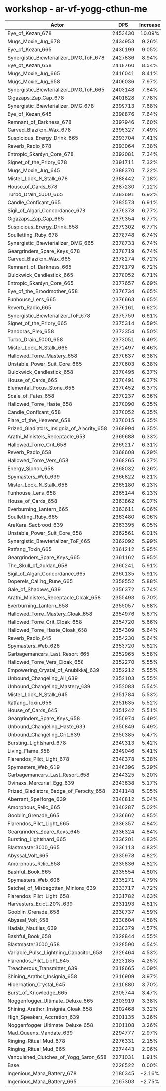 # workshop - ar-vf-yogg-cthun-me
| Actor | DPS | Increase |
|---|:---:|:---:|
|Eye_of_Kezan_678|2453430|10.09%|
|Mugs_Moxie_Jug_678|2434953|9.26%|
|Eye_of_Kezan_665|2430199|9.05%|
|Synergistic_Brewterializer_DMG_ToF_678|2427836|8.94%|
|Eye_of_Kezan_658|2418760|8.54%|
|Mugs_Moxie_Jug_665|2416041|8.41%|
|Mugs_Moxie_Jug_658|2406036|7.97%|
|Synergistic_Brewterializer_DMG_ToF_665|2403148|7.84%|
|Gigazaps_Zap_Cap_678|2401828|7.78%|
|Synergistic_Brewterializer_DMG_678|2399713|7.68%|
|Eye_of_Kezan_645|2398876|7.64%|
|Remnant_of_Darkness_678|2397946|7.60%|
|Carved_Blazikon_Wax_678|2395327|7.49%|
|Suspicious_Energy_Drink_665|2393704|7.41%|
|Reverb_Radio_678|2393064|7.38%|
|Entropic_Skardyn_Core_678|2392081|7.34%|
|Signet_of_the_Priory_678|2391711|7.32%|
|Mugs_Moxie_Jug_645|2389370|7.22%|
|Mister_Lock_N_Stalk_678|2388442|7.18%|
|House_of_Cards_678|2387230|7.12%|
|Turbo_Drain_5000_665|2382691|6.92%|
|Candle_Confidant_665|2382573|6.91%|
|Sigil_of_Algari_Concordance_678|2379378|6.77%|
|Gigazaps_Zap_Cap_665|2379354|6.77%|
|Suspicious_Energy_Drink_658|2379302|6.77%|
|Soulletting_Ruby_678|2378748|6.74%|
|Synergistic_Brewterializer_DMG_665|2378733|6.74%|
|Geargrinders_Spare_Keys_678|2378719|6.74%|
|Carved_Blazikon_Wax_665|2378274|6.72%|
|Remnant_of_Darkness_665|2378179|6.72%|
|Quickwick_Candlestick_665|2378052|6.71%|
|Entropic_Skardyn_Core_665|2377657|6.69%|
|Eye_of_the_Broodmother_658|2376734|6.65%|
|Funhouse_Lens_665|2376663|6.65%|
|Reverb_Radio_665|2376161|6.62%|
|Synergistic_Brewterializer_ToF_678|2375759|6.61%|
|Signet_of_the_Priory_665|2375314|6.59%|
|Pandoras_Plea_658|2373354|6.50%|
|Turbo_Drain_5000_658|2373051|6.49%|
|Mister_Lock_N_Stalk_665|2372497|6.46%|
|Hallowed_Tome_Mastery_658|2370637|6.38%|
|Unstable_Power_Suit_Core_665|2370603|6.38%|
|Quickwick_Candlestick_658|2370495|6.37%|
|House_of_Cards_665|2370491|6.37%|
|Elemental_Focus_Stone_658|2370452|6.37%|
|Scale_of_Fates_658|2370237|6.36%|
|Hallowed_Tome_Haste_658|2370090|6.35%|
|Candle_Confidant_658|2370052|6.35%|
|Flare_of_the_Heavens_658|2370015|6.35%|
|Prized_Gladiators_Insignia_of_Alacrity_658|2369994|6.35%|
|Arathi_Ministers_Receptacle_658|2369688|6.33%|
|Hallowed_Tome_Crit_658|2369217|6.31%|
|Reverb_Radio_658|2368608|6.29%|
|Hallowed_Tome_Vers_658|2368265|6.27%|
|Energy_Siphon_658|2368032|6.26%|
|Spymasters_Web_639|2366822|6.21%|
|Mister_Lock_N_Stalk_658|2365180|6.13%|
|Funhouse_Lens_658|2365144|6.13%|
|House_of_Cards_658|2363862|6.07%|
|Everburning_Lantern_665|2363611|6.06%|
|Soulletting_Ruby_665|2363480|6.06%|
|AraKara_Sacbrood_639|2363395|6.05%|
|Unstable_Power_Suit_Core_658|2362561|6.01%|
|Synergistic_Brewterializer_ToF_665|2362092|5.99%|
|Ratfang_Toxin_665|2361212|5.95%|
|Geargrinders_Spare_Keys_665|2361162|5.95%|
|The_Skull_of_Guldan_658|2360241|5.91%|
|Sigil_of_Algari_Concordance_665|2360135|5.91%|
|Doperels_Calling_Rune_665|2359552|5.88%|
|Gale_of_Shadows_639|2356372|5.74%|
|Arathi_Ministers_Receptacle_Cloak_658|2355493|5.70%|
|Everburning_Lantern_658|2355057|5.68%|
|Hallowed_Tome_Mastery_Cloak_658|2354976|5.67%|
|Hallowed_Tome_Crit_Cloak_658|2354720|5.66%|
|Hallowed_Tome_Haste_Cloak_658|2354309|5.64%|
|Reverb_Radio_645|2354230|5.64%|
|Spymasters_Web_626|2353720|5.62%|
|Garbagemancers_Last_Resort_665|2352965|5.58%|
|Hallowed_Tome_Vers_Cloak_658|2352270|5.55%|
|Empowering_Crystal_of_Anubikkaj_639|2352212|5.55%|
|Unbound_Changeling_All_639|2352103|5.55%|
|Unbound_Changeling_Mastery_639|2352083|5.54%|
|Mister_Lock_N_Stalk_645|2351784|5.53%|
|Ratfang_Toxin_658|2351635|5.52%|
|House_of_Cards_645|2351242|5.51%|
|Geargrinders_Spare_Keys_658|2350974|5.49%|
|Unbound_Changeling_Haste_639|2350849|5.49%|
|Unbound_Changeling_Crit_639|2350385|5.47%|
|Bursting_Lightshard_678|2349313|5.42%|
|Living_Flame_658|2349046|5.41%|
|Flarendos_Pilot_Light_678|2348378|5.38%|
|Spymasters_Web_619|2346396|5.29%|
|Garbagemancers_Last_Resort_658|2344325|5.20%|
|Ovinaxs_Mercurial_Egg_639|2343638|5.17%|
|Prized_Gladiators_Badge_of_Ferocity_658|2341148|5.05%|
|Aberrant_Spellforge_639|2340812|5.04%|
|Amorphous_Relic_665|2340287|5.02%|
|Gooblin_Grenade_665|2336662|4.85%|
|Flarendos_Pilot_Light_665|2336357|4.84%|
|Geargrinders_Spare_Keys_645|2336324|4.84%|
|Bursting_Lightshard_665|2336201|4.83%|
|Blastmaster3000_665|2336113|4.83%|
|Abyssal_Volt_665|2335978|4.82%|
|Amorphous_Relic_658|2335836|4.82%|
|Bashful_Book_665|2335554|4.80%|
|Spymasters_Web_606|2335271|4.79%|
|Satchel_of_Misbegotten_Minions_639|2333717|4.72%|
|Flarendos_Pilot_Light_658|2331782|4.63%|
|Harvesters_Edict_20%_639|2331193|4.61%|
|Gooblin_Grenade_658|2330737|4.59%|
|Abyssal_Volt_658|2330604|4.58%|
|Hadals_Nautilus_639|2330379|4.57%|
|Bashful_Book_658|2329844|4.55%|
|Blastmaster3000_658|2329590|4.54%|
|Variable_Pulse_Lightning_Capacitor_658|2329464|4.53%|
|Flarendos_Pilot_Light_645|2323185|4.25%|
|Treacherous_Transmitter_639|2319665|4.09%|
|Shining_Arathor_Insignia_658|2316909|3.97%|
|Hibernation_Crystal_645|2310880|3.70%|
|Burst_of_Knowledge_665|2305744|3.47%|
|Noggenfogger_Ultimate_Deluxe_665|2303919|3.38%|
|Shining_Arathor_Insignia_Cloak_658|2302468|3.32%|
|High_Speakers_Accretion_639|2301135|3.26%|
|Noggenfogger_Ultimate_Deluxe_658|2301108|3.26%|
|Mad_Queens_Mandate_639|2294777|2.97%|
|Ringing_Ritual_Mud_678|2276331|2.15%|
|Ringing_Ritual_Mud_665|2274443|2.06%|
|Vanquished_Clutches_of_Yogg_Saron_658|2271031|1.91%|
|Base|2228522|0.00%|
|Ingenious_Mana_Battery_678|2180345|-2.16%|
|Ingenious_Mana_Battery_665|2167303|-2.75%|

